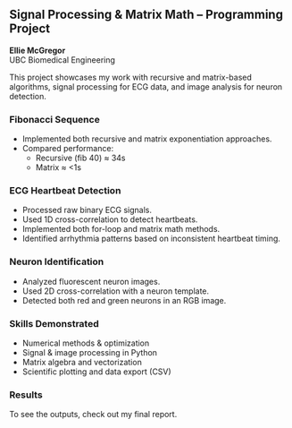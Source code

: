 ## Signal Processing & Matrix Math – Programming Project

**Ellie McGregor**  
UBC Biomedical Engineering

This project showcases my work with recursive and matrix-based algorithms, signal processing for ECG data, and image analysis for neuron detection.

### Fibonacci Sequence

- Implemented both recursive and matrix exponentiation approaches.
- Compared performance:  
  - Recursive (fib 40) ≈ 34s  
  - Matrix ≈ <1s

### ECG Heartbeat Detection

- Processed raw binary ECG signals.
- Used 1D cross-correlation to detect heartbeats.
- Implemented both for-loop and matrix math methods.
- Identified arrhythmia patterns based on inconsistent heartbeat timing.

### Neuron Identification

- Analyzed fluorescent neuron images.
- Used 2D cross-correlation with a neuron template.
- Detected both red and green neurons in an RGB image.

### Skills Demonstrated

- Numerical methods & optimization
- Signal & image processing in Python
- Matrix algebra and vectorization
- Scientific plotting and data export (CSV)

### Results

To see the outputs, check out my final report. 
